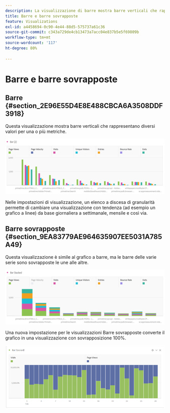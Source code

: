 ```yaml
---
description: La visualizzazione di barre mostra barre verticali che rappresentano diversi valori per una o più metriche.
title: Barre e barre sovrapposte
feature: Visualizations
exl-id: a4458694-0c90-4e44-88d5-575737a61c36
source-git-commit: c343a729de4cb13473a7acc04e837b5e5f69809b
workflow-type: tm+mt
source-wordcount: '117'
ht-degree: 80%

---
```


# Barre e barre sovrapposte

## Barre {#section_2E96E55D4E8E488CBCA6A3508DDF3918}

Questa visualizzazione mostra barre verticali che rappresentano diversi valori per una o più metriche.

![Visualizzazione a barre verticali che mostra più metriche tra cui visualizzazioni di pagina, visite, entrate e uscite.](assets/bar.png)

Nelle impostazioni di visualizzazione, un elenco a discesa di granularità permette di cambiare una visualizzazione con tendenza (ad esempio un grafico a linee) da base giornaliera a settimanale, mensile e così via.

## Barre sovrapposte {#section_9EA83779AE964635907EE5031A785A49}

Questa visualizzazione è simile al grafico a barre, ma le barre delle varie serie sono sovrapposte le une alle altre.

![Barre sovrapposte che mostrano più metriche.](assets/bar-stacked.png)

Una nuova impostazione per le visualizzazioni Barre sovrapposte converte il grafico in una visualizzazione con sovrapposizione 100%.

![Grafico a barre in pila 100%.](assets/stacked_100_percent.png)
